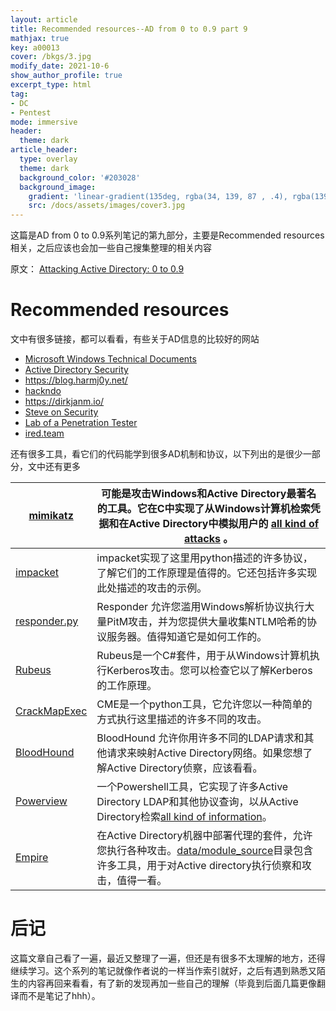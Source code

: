 ```yaml
---
layout: article
title: Recommended resources--AD from 0 to 0.9 part 9
mathjax: true
key: a00013
cover: /bkgs/3.jpg
modify_date: 2021-10-6
show_author_profile: true
excerpt_type: html
tag: 
- DC
- Pentest
mode: immersive
header:
  theme: dark
article_header:
  type: overlay
  theme: dark
  background_color: '#203028'
  background_image:
    gradient: 'linear-gradient(135deg, rgba(34, 139, 87 , .4), rgba(139, 34, 139, .4))'
    src: /docs/assets/images/cover3.jpg
---
```


这篇是AD from 0 to 0.9系列笔记的第九部分，主要是Recommended resources相关，之后应该也会加一些自己搜集整理的相关内容<!--more-->

原文： [Attacking Active Directory: 0 to 0.9](https://zer1t0.gitlab.io/posts/attacking_ad/#why-this-post) 

# Recommended resources

文中有很多链接，都可以看看，有些关于AD信息的比较好的网站

- [Microsoft Windows      Technical Documents](https://docs.microsoft.com/en-us/openspecs/windows_protocols/MS-WINPROTLP/e36c976a-6263-42a8-b119-7a3cc41ddd2a)
- [Active Directory Security](https://adsecurity.org/)
- https://blog.harmj0y.net/
- [hackndo](https://en.hackndo.com/)
- https://dirkjanm.io/
- [Steve on Security](https://syfuhs.net/)
- [Lab of a Penetration Tester](https://www.labofapenetrationtester.com/)
- [ired.team](https://www.ired.team/)

 

还有很多工具，看它们的代码能学到很多AD机制和协议，以下列出的是很少一部分，文中还有更多

| [mimikatz](https://github.com/gentilkiwi/mimikatz)           | 可能是攻击Windows和Active       Directory最著名的工具。它在C中实现了从Windows计算机检索凭据和在Active Directory中模拟用户的 [all        kind of attacks](https://github.com/gentilkiwi/mimikatz/wiki) 。 |
| ------------------------------------------------------------ | ------------------------------------------------------------ |
| [impacket](https://github.com/SecureAuthCorp/impacket)       | impacket实现了这里用python描述的许多协议，了解它们的工作原理是值得的。它还包括许多实现此处描述的攻击的示例。 |
| [responder.py](https://github.com/lgandx/Responder)          | Responder 允许您滥用Windows解析协议执行大量PitM攻击，并为您提供大量收集NTLM哈希的协议服务器。值得知道它是如何工作的。 |
| [Rubeus](https://github.com/GhostPack/Rubeus)                | Rubeus是一个C#套件，用于从Windows计算机执行Kerberos攻击。您可以检查它以了解Kerberos的工作原理。 |
| [CrackMapExec](https://github.com/byt3bl33d3r/CrackMapExec)  | CME是一个python工具，它允许您以一种简单的方式执行这里描述的许多不同的攻击。 |
| [BloodHound](https://github.com/BloodHoundAD/BloodHound)     | BloodHound 允许你用许多不同的LDAP请求和其他请求来映射Active       Directory网络。如果您想了解Active Directory侦察，应该看看。 |
| [Powerview](https://github.com/BC-SECURITY/Empire/blob/master/data/module_source/situational_awareness/network/powerview.ps1) | 一个Powershell工具，它实现了许多Active Directory LDAP和其他协议查询，以从Active       Directory检索[all        kind of information](https://gist.github.com/HarmJ0y/184f9822b195c52dd50c379ed3117993)。 |
| [Empire](https://github.com/BC-SECURITY/Empire)              | 在Active Directory机器中部署代理的套件，允许您执行各种攻击。[data/module_source](https://github.com/BC-SECURITY/Empire/tree/master/data/module_source)目录包含许多工具，用于对Active       directory执行侦察和攻击，值得一看。 |



# 后记

这篇文章自己看了一遍，最近又整理了一遍，但还是有很多不太理解的地方，还得继续学习。这个系列的笔记就像作者说的一样当作索引就好，之后有遇到熟悉又陌生的内容再回来看看，有了新的发现再加一些自己的理解（毕竟到后面几篇更像翻译而不是笔记了hhh）。